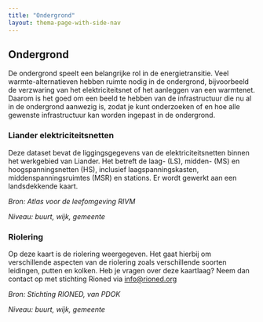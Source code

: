 ```yaml
---
title: "Ondergrond"
layout: thema-page-with-side-nav
---
```


## Ondergrond

De ondergrond speelt een belangrijke rol in de energietransitie. Veel warmte-alternatieven hebben ruimte nodig in de ondergrond, bijvoorbeeld de verzwaring van het elektriciteitsnet of het aanleggen van een warmtenet. 
Daarom is het goed om een beeld te hebben van de infrastructuur die nu al in de ondergrond aanwezig is, zodat je kunt onderzoeken of en hoe alle gewenste infrastructuur kan worden ingepast in de ondergrond.

### Liander elektriciteitsnetten

Deze dataset bevat de liggingsgegevens van de elektriciteitsnetten binnen het werkgebied van Liander. Het betreft de laag- (LS), midden- (MS) en hoogspanningsnetten (HS), inclusief laagspanningskasten, middenspanningsruimtes 
(MSR) en stations. Er wordt gewerkt aan een landsdekkende kaart.

_Bron: Atlas voor de leefomgeving RIVM_

_Niveau: buurt, wijk, gemeente_

### Riolering

Op deze kaart is de riolering weergegeven. Het gaat hierbij om verschillende aspecten van de riolering zoals verschillende soorten leidingen, putten en kolken. Heb je vragen over deze kaartlaag? 
Neem dan contact op met stichting Rioned via <a href="mailto:info\@rioned.org">info\@rioned.org</a>

_Bron: Stichting RIONED, van PDOK_

_Niveau: buurt, wijk, gemeente_
